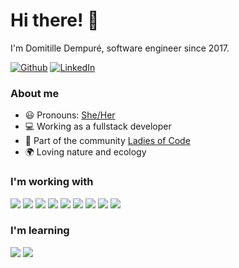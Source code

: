 # Hi there! :wave: 

I'm Domitille Dempuré, software engineer since 2017.

<p>
<a href="https://github.com/domidemps" target="_blank"><img alt="Github" src="https://img.shields.io/badge/GitHub-%2312100E.svg?&style=for-the-badge&logo=Github&logoColor=white" /></a>
<a href="https://www.linkedin.com/in/domitille-dempuré-462ba6111" target="_blank"><img alt="LinkedIn" src="https://img.shields.io/badge/linkedin-%230077B5.svg?&style=for-the-badge&logo=linkedin&logoColor=white" /></a>
</p>

### About me
- :smiley: Pronouns: [She/Her](https://www.mypronouns.org/she-her)
- :computer: Working as a fullstack developer
- :woman: Part of the community [Ladies of Code](https://ladiesofcodeparis.netlify.app/)
- :earth_africa: Loving nature and ecology

### I'm working with

<p>
<a href="https://www.python.org/" target="_blank"><img src="https://img.shields.io/badge/python%20-%2314354C.svg?&style=for-the-badge&logo=python&logoColor=white"/></a>
<a href="https://flask.palletsprojects.com/en/1.1.x/" target="_blank"><img src="https://img.shields.io/badge/flask%20-%23000.svg?&style=for-the-badge&logo=flask&logoColor=white"/></a>
<a href="https://developer.mozilla.org/en-US/docs/Web/JavaScript" target="_blank"><img src="https://img.shields.io/badge/javascript%20-%23323330.svg?&style=for-the-badge&logo=javascript&logoColor=%23F7DF1E"/></a>
<a href="https://reactjs.org/" target="_blank"><img src="https://img.shields.io/badge/react%20-%2320232a.svg?&style=for-the-badge&logo=react&logoColor=%2361DAFB"/></a>
<a href="https://redux.js.org/" target="_blank"><img src="https://img.shields.io/badge/redux%20-%23593d88.svg?&style=for-the-badge&logo=redux&logoColor=white"/></a>
<a href="https://material-ui.com/" target="_blank"><img src="https://img.shields.io/badge/material%20ui%20-%230081CB.svg?&style=for-the-badge&logo=material-ui&logoColor=white"/></a>
<a href="https://www.postgresql.org/" target="_blank"><img src ="https://img.shields.io/badge/postgres-%23316192.svg?&style=for-the-badge&logo=postgresql&logoColor=white"/></a>
<a href="https://git-scm.com/" target="_blank"><img src="https://img.shields.io/badge/git%20-%23F05033.svg?&style=for-the-badge&logo=git&logoColor=white"/></a>
<a href="https://bitbucket.org/" target="_blank"><img src="https://img.shields.io/badge/bitbucket%20-%230047B3.svg?&style=for-the-badge&logo=bitbucket&logoColor=white"/></a>
</p>

<!--To add later
Badge for PonyORM (see repo https://github.com/Ileriayo/markdown-badges)
-->

### I'm learning

<p>
<a href="https://www.typescriptlang.org/" target="_blank"><img src="https://img.shields.io/badge/typescript%20-%23007ACC.svg?&style=for-the-badge&logo=typescript&logoColor=white"/></a>
<a href="https://www.docker.com/" target="_blank"><img src="https://img.shields.io/badge/docker%20-%230db7ed.svg?&style=for-the-badge&logo=docker&logoColor=white"/></a>
</p>

<!--To add later
Badge for FastAPI and React Native (see repo https://github.com/Ileriayo/markdown-badges)
-->
